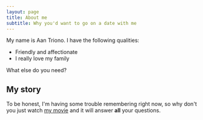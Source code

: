 ```yaml
---
layout: page
title: About me
subtitle: Why you'd want to go on a date with me
---
```


My name is Aan Triono. I have the following qualities:

- Friendly and affectionate
- I really love my family

What else do you need?

## My story

To be honest, I'm having some trouble remembering right now, so why don't you just watch [my movie](https://en.wikipedia.org/wiki/The_Princess_Bride_%28film%29) and it will answer **all** your questions.
